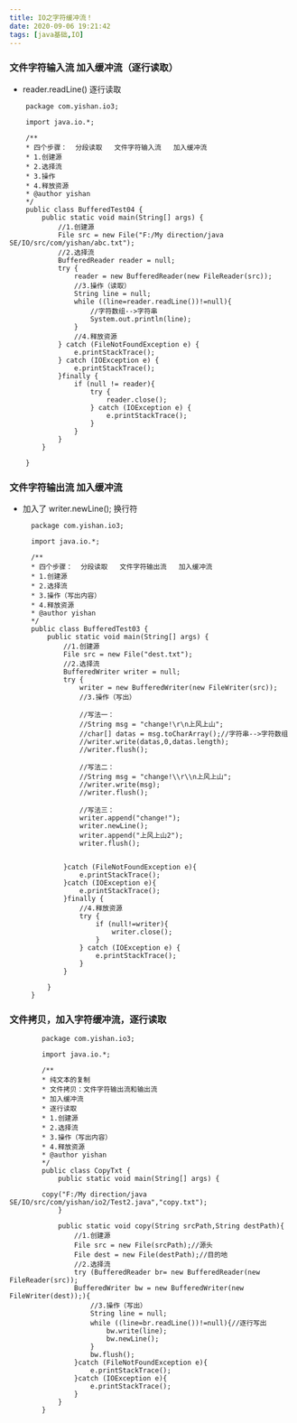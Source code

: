 ```yaml
---
title: IO之字符缓冲流！
date: 2020-09-06 19:21:42
tags: [java基础,IO]
---
```

### 文件字符输入流   加入缓冲流（逐行读取）

- reader.readLine()  逐行读取
<!--more-->
        package com.yishan.io3;

        import java.io.*;

        /**
        * 四个步骤：  分段读取   文件字符输入流   加入缓冲流
        * 1.创建源
        * 2.选择流
        * 3.操作
        * 4.释放资源
        * @author yishan
        */
        public class BufferedTest04 {
            public static void main(String[] args) {
                //1.创建源
                File src = new File("F:/My direction/java SE/IO/src/com/yishan/abc.txt");
                //2.选择流
                BufferedReader reader = null;
                try {
                    reader = new BufferedReader(new FileReader(src));
                    //3.操作（读取）
                    String line = null;
                    while ((line=reader.readLine())!=null){
                        //字符数组-->字符串
                        System.out.println(line);
                    }
                    //4.释放资源
                } catch (FileNotFoundException e) {
                    e.printStackTrace();
                } catch (IOException e) {
                    e.printStackTrace();
                }finally {
                    if (null != reader){
                        try {
                            reader.close();
                        } catch (IOException e) {
                            e.printStackTrace();
                        }
                    }
                }
            }

        }
### 文件字符输出流   加入缓冲流

- 加入了 writer.newLine(); 换行符

        package com.yishan.io3;

        import java.io.*;

        /**
        * 四个步骤：  分段读取   文件字符输出流   加入缓冲流
        * 1.创建源
        * 2.选择流
        * 3.操作（写出内容）
        * 4.释放资源
        * @author yishan
        */
        public class BufferedTest03 {
            public static void main(String[] args) {
                //1.创建源
                File src = new File("dest.txt");
                //2.选择流
                BufferedWriter writer = null;
                try {
                    writer = new BufferedWriter(new FileWriter(src));
                    //3.操作（写出）

                    //写法一：
                    //String msg = "change!\r\n上风上山";
                    //char[] datas = msg.toCharArray();//字符串-->字符数组
                    //writer.write(datas,0,datas.length);
                    //writer.flush();

                    //写法二：
                    //String msg = "change!\\r\\n上风上山";
                    //writer.write(msg);
                    //writer.flush();

                    //写法三：
                    writer.append("change!");
                    writer.newLine();
                    writer.append("上风上山2");
                    writer.flush();


                }catch (FileNotFoundException e){
                    e.printStackTrace();
                }catch (IOException e){
                    e.printStackTrace();
                }finally {
                    //4.释放资源
                    try {
                        if (null!=writer){
                            writer.close();
                        }
                    } catch (IOException e) {
                        e.printStackTrace();
                    }
                }

            }
        }

### 文件拷贝，加入字符缓冲流，逐行读取

            package com.yishan.io3;

            import java.io.*;

            /**
            * 纯文本的复制
            * 文件拷贝：文件字符输出流和输出流
            * 加入缓冲流
            * 逐行读取
            * 1.创建源
            * 2.选择流
            * 3.操作（写出内容）
            * 4.释放资源
            * @author yishan
            */
            public class CopyTxt {
                public static void main(String[] args) {

            copy("F:/My direction/java SE/IO/src/com/yishan/io2/Test2.java","copy.txt");
                }

                public static void copy(String srcPath,String destPath){
                    //1.创建源
                    File src = new File(srcPath);//源头
                    File dest = new File(destPath);//目的地
                    //2.选择流
                    try (BufferedReader br= new BufferedReader(new FileReader(src));
                    BufferedWriter bw = new BufferedWriter(new FileWriter(dest));){
                        //3.操作（写出）
                        String line = null;
                        while ((line=br.readLine())!=null){//逐行写出
                            bw.write(line);
                            bw.newLine();
                        }
                        bw.flush();
                    }catch (FileNotFoundException e){
                        e.printStackTrace();
                    }catch (IOException e){
                        e.printStackTrace();
                    }
                }
            }


